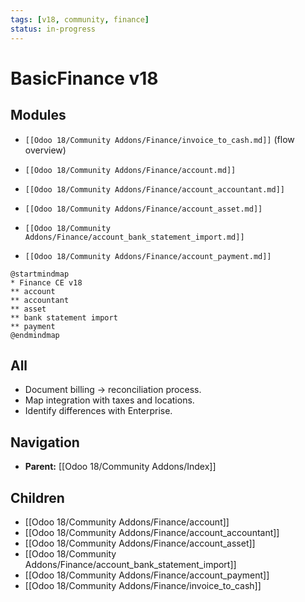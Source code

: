 ```yaml
---
tags: [v18, community, finance]
status: in-progress
---
```

# BasicFinance v18

## Modules
- `[[Odoo 18/Community Addons/Finance/invoice_to_cash.md]]` (flow overview)

- `[[Odoo 18/Community Addons/Finance/account.md]]`
- `[[Odoo 18/Community Addons/Finance/account_accountant.md]]`
- `[[Odoo 18/Community Addons/Finance/account_asset.md]]`
- `[[Odoo 18/Community Addons/Finance/account_bank_statement_import.md]]`
- `[[Odoo 18/Community Addons/Finance/account_payment.md]]`

```plantuml
@startmindmap
* Finance CE v18
** account
** accountant
** asset
** bank statement import
** payment
@endmindmap
```

## All
- Document billing -> reconciliation process.
- Map integration with taxes and locations.
- Identify differences with Enterprise.









## Navigation
- **Parent:** [[Odoo 18/Community Addons/Index]]


## Children
- [[Odoo 18/Community Addons/Finance/account]]
- [[Odoo 18/Community Addons/Finance/account_accountant]]
- [[Odoo 18/Community Addons/Finance/account_asset]]
- [[Odoo 18/Community Addons/Finance/account_bank_statement_import]]
- [[Odoo 18/Community Addons/Finance/account_payment]]
- [[Odoo 18/Community Addons/Finance/invoice_to_cash]]